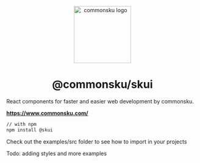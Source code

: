 <p align="center">
  <a href="https://commonsku.com/" rel="noopener" target="_blank"><img width="150" src="https://www.commonsku.com/img/commonsku-logo.svg" alt="commonsku logo"></a></p>
</p>

<h1 align="center">@commonsku/skui</h1>
React components for faster and easier web development by commonsku.

**https://www.commonsku.com/**
```sh
// with npm
npm install @skui
```

Check out the examples/src folder to see how to import in your projects

Todo: adding styles and more examples
